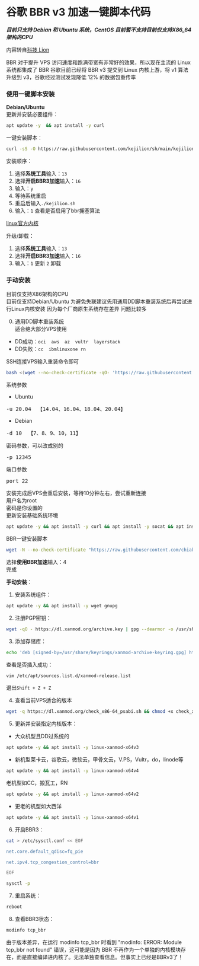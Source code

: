 # 谷歌 BBR v3 加速一键脚本代码

***目前只支持 Debian 和 Ubuntu 系统，CentOS 目前暂不支持目前仅支持X86_64架构的CPU***  

内容转自[科技 Lion](https://www.vpsquery.com/archives/4171)  

BBR 对于提升 VPS 访问速度和跑满带宽有非常好的效果，所以现在主流的 Linux 系统都集成了 BBR 谷歌目前已经将 BBR v3 提交到 Linux 内核上游，将 v1 算法升级到 v3，谷歌经过测试发现降低 12% 的数据包重传率  

### 使用一键脚本安装
**Debian/Ubuntu**  
更新并安装必要组件：
```bash
apt update -y  && apt install -y curl
```
一键安装脚本：
```bash
curl -sS -O https://raw.githubusercontent.com/kejilion/sh/main/kejilion.sh && chmod +x kejilion.sh && ./kejilion.sh
```
安装顺序：  
1. 选择**系统工具**输入：`13`
2. 选择**开启BBR3加速**输入：`16`
3. 输入：`y`
4. 等待系统重启
5. 重启后输入`./kejilion.sh`
6. 输入：`1` 查看是否启用了bbr拥塞算法

[linux官方内核](https://www.kernel.org/)  

升级/卸载：
1. 选择**系统工具**输入：`13`
2. 选择**开启BBR3加速**输入：`16`
3. 输入：`1` 更新 `2` 卸载

### 手动安装

目前仅支持X86架构的CPU  
目前仅支持Debian/Ubuntu 为避免失联建议先用通用DD脚本重装系统后再尝试进行Linux内核安装 因为每个厂商原生系统存在差异 问题比较多  

0. 通用DD脚本重装系统  
适合绝大部分VPS使用  
- DD成功：`oci  aws  az  vultr  layerstack`
- DD失败：`cc  ibmlinuxone rn`

SSH连接VPS输入重装命令即可  
```bash
bash <(wget --no-check-certificate -qO- 'https://raw.githubusercontent.com/MoeClub/Note/master/InstallNET.sh') -u 20.04 -v 64 -p 123456 -port 22
```
系统参数  
- Ubuntu  
<pre>
-u 20.04  【14.04、16.04、18.04、20.04】
</pre>
- Debian  
<pre>
-d 10  【7、8、9、10，11】
</pre>
密码参数，可以改成别的
<pre>
-p 12345
</pre>
端口参数
<pre>
port 22
</pre>
安装完成后VPS会重启安装，等待10分钟左右，尝试重新连接  
用户名为root  
密码是你设置的  
更新安装基础系统环境  
```bash
apt update -y && apt install -y curl && apt install -y socat && apt install wget -y
```
BBR一键安装脚本
```bash
wget -N --no-check-certificate "https://raw.githubusercontent.com/chiakge/Linux-NetSpeed/master/tcp.sh" && chmod +x tcp.sh && ./tcp.sh
```
选择**使用BBR加速**输入：4  
完成  

**手动安装**：  
1. 安装系统组件：
```bash
apt update -y && apt install -y wget gnupg
```
2. 注册PGP密钥：
```bash
wget -qO - https://dl.xanmod.org/archive.key | gpg --dearmor -o /usr/share/keyrings/xanmod-archive-keyring.gpg --yes
```
3. 添加存储库：
```bash
echo 'deb [signed-by=/usr/share/keyrings/xanmod-archive-keyring.gpg] http://deb.xanmod.org releases main' | tee /etc/apt/sources.list.d/xanmod-release.list
```
查看是否插入成功：
```bash
vim /etc/apt/sources.list.d/xanmod-release.list
```
退出`Shift + Z + Z`  

4. 查看当前VPS适合的版本
```bash
wget -q https://dl.xanmod.org/check_x86-64_psabi.sh && chmod +x check_x86-64_psabi.sh && ./check_x86-64_psabi.sh
```
5. 更新并安装指定内核版本：  
- 大众机型且DD过系统的
```bash
apt update -y && apt install -y linux-xanmod-x64v3
```
- 新机型莱卡云，谷歌云，微软云，甲骨文云，V.PS，Vultr，do，linode等
```bash
apt update -y && apt install -y linux-xanmod-x64v4
```
老机型如CC，搬瓦工，RN
```bash
apt update -y && apt install -y linux-xanmod-x64v2
```
- 更老的机型如大西洋 
```bash
apt update -y && apt install -y linux-xanmod-x64v1
```


6. 开启BBR3：
```bash
cat > /etc/sysctl.conf << EOF

net.core.default_qdisc=fq_pie

net.ipv4.tcp_congestion_control=bbr

EOF

sysctl -p
```
7. 重启系统：
```bash
reboot
```
8. 查看BBR3状态：
```bash
modinfo tcp_bbr
```
由于版本差异，在运行 modinfo tcp_bbr 时看到 "modinfo: ERROR: Module tcp_bbr not found" 错误，这可能是因为 BBR 不再作为一个单独的内核模块存在，而是直接编译进内核了。无法单独查看信息。但事实上已经是BBRv3了！  
